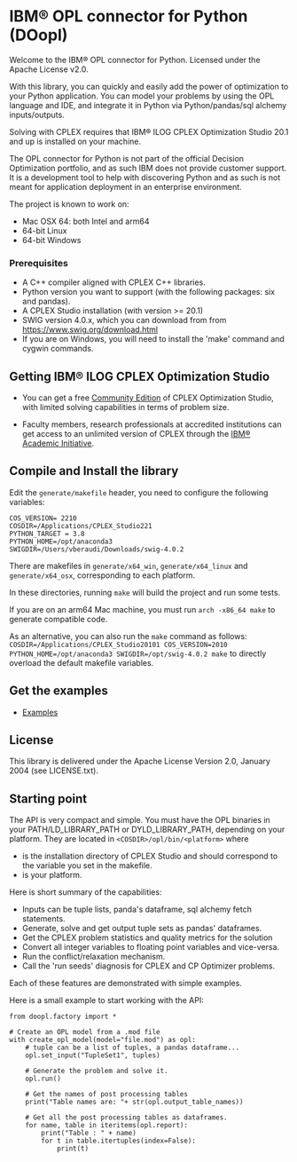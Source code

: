 # IBM&reg; OPL connector for Python (DOopl)

Welcome to the IBM® OPL connector for Python.
Licensed under the Apache License v2.0.

With this library, you can quickly and easily add the power of optimization to your Python application.
You can model your problems by using the OPL language and IDE, and integrate it in Python via Python/pandas/sql alchemy inputs/outputs.

Solving with CPLEX requires that IBM® ILOG CPLEX Optimization Studio 20.1 and up is installed on your machine.

The OPL connector for Python is not part of the official Decision Optimization portfolio, and as such IBM does not provide customer support.
It is a development tool to help with discovering Python and as such is not meant for application deployment in an enterprise environment.

The project is known to work on:
* Mac OSX 64: both Intel and arm64
* 64-bit Linux
* 64-bit Windows

### Prerequisites
* A C++ compiler aligned with CPLEX C++ libraries.
* Python version you want to support (with the following packages: six and pandas).
* A CPLEX Studio installation (with version >= 20.1)
* SWIG version 4.0.x, which you can download from from https://www.swig.org/download.html
* If you are on Windows, you will need to install the 'make' command and cygwin commands.

## Getting IBM&reg; ILOG CPLEX Optimization Studio

- You can get a free [Community Edition](https://www.ibm.com/products/ilog-cplex-optimization-studio)
 of CPLEX Optimization Studio, with limited solving capabilities in terms of problem size.

- Faculty members, research professionals at accredited institutions can get access to an unlimited version of CPLEX through the
 [IBM® Academic Initiative](http://ibm.biz/CPLEXonAI).


## Compile and Install the library

Edit the `generate/makefile` header, you need to configure the following variables:
```
COS_VERSION= 2210
COSDIR=/Applications/CPLEX_Studio221
PYTHON_TARGET = 3.8
PYTHON_HOME=/opt/anaconda3
SWIGDIR=/Users/vberaudi/Downloads/swig-4.0.2
```

There are makefiles in `generate/x64_win`, `generate/x64_linux` and `generate/x64_osx`,
corresponding to each platform.

In these directories, running `make` will build the project and run some tests.

If you are on an arm64 Mac machine, you must run `arch -x86_64 make` to generate compatible code.

As an alternative, you can also run the `make` command as follows:
`COSDIR=/Applications/CPLEX_Studio20101 COS_VERSION=2010 PYTHON_HOME=/opt/anaconda3 SWIGDIR=/opt/swig-4.0.2 make`
to directly overload the default makefile variables.

## Get the examples

* [Examples](https://github.com/IBMDecisionOptimization/doopl-examples)

## License

This library is delivered under the  Apache License Version 2.0, January 2004 (see LICENSE.txt).

## Starting point

The API is very compact and simple.
You must have the OPL binaries in your PATH/LD_LIBRARY_PATH or DYLD_LIBRARY_PATH, depending on your platform.
They are located in `<COSDIR>/opl/bin/<platform>` where
   * <COSDIR> is the installation directory of CPLEX Studio and should correspond
     to the variable you set in the makefile.
   * <platform> is your platform.

Here is short summary of the capabilities:
   * Inputs can be tuple lists, panda's dataframe, sql alchemy fetch statements.
   * Generate, solve and get output tuple sets as pandas' dataframes.
   * Get the CPLEX problem statistics and quality metrics for the solution
   * Convert all integer variables to floating point variables and vice-versa.
   * Run the conflict/relaxation mechanism.
   * Call the 'run seeds' diagnosis for CPLEX and CP Optimizer problems.

Each of these features are demonstrated with simple examples.

Here is a small example to start working with the API:

    from doopl.factory import *

    # Create an OPL model from a .mod file
    with create_opl_model(model="file.mod") as opl:
        # tuple can be a list of tuples, a pandas dataframe...
        opl.set_input("TupleSet1", tuples)

        # Generate the problem and solve it.
        opl.run()

        # Get the names of post processing tables
        print("Table names are: "+ str(opl.output_table_names))

        # Get all the post processing tables as dataframes.
        for name, table in iteritems(opl.report):
            print("Table : " + name)
            for t in table.itertuples(index=False):
                print(t)
